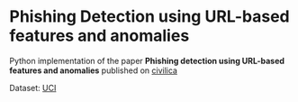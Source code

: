 # Phishing Detection using URL-based features and anomalies
Python implementation of the paper __Phishing detection using URL-based features and anomalies__ published on [civilica](https://civilica.com/doc/638452/)

Dataset: [UCI](https://archive.ics.uci.edu/ml/datasets/phishing+websites)